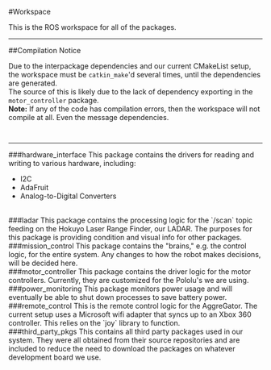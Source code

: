 #Workspace

This is the ROS workspace for all of the packages.

------------------------------------------------

##Compilation Notice

Due to the interpackage dependencies and our current CMakeList setup, the workspace must be `catkin_make`'d several times, until the dependencies are generated.
<br>
The source of this is likely due to the lack of dependency exporting in the `motor_controller` package.
<br>
__Note:__ If any of the code has compilation errors, then the workspace will not compile at all. Even the message dependencies.
<p style="padding-bottom: 1em;"></p>

------------------------------------------------
###hardware_interface
This package contains the drivers for reading and writing to various hardware, including: 
- I2C 
- AdaFruit
- Analog-to-Digital Converters 
 
<br>
###ladar
This package contains the processing logic for the `/scan` topic feeding on the Hokuyo Laser Range Finder, our LADAR. The purposes for this package is providing condition and visual info for other packages.


<br>
###mission_control
This package contains the "brains," e.g. the control logic, for the entire system.  Any changes to how the robot makes decisions, will be decided here.

<br>
###motor_controller
This package contains the driver logic for the motor controllers. Currently, they are customized for the Pololu's we are using.

<br>
###power_monitoring
This package monitors power usage and will eventually be able to shut down processes to save battery power.

<br>
###remote_control
This is the remote control logic for the AggreGator. 
The current setup uses a Microsoft wifi adapter that syncs up to an Xbox 360 controller. This relies on the `joy` library to function.

<br>
###third_party_pkgs
This contains all third party packages used in our system. They were all obtained from their source repositories and are included to reduce the need to download the packages on whatever development board we use.